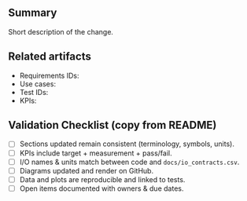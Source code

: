 ## Summary
Short description of the change.

## Related artifacts
- Requirements IDs:
- Use cases:
- Test IDs:
- KPIs:

## Validation Checklist (copy from README)
- [ ] Sections updated remain consistent (terminology, symbols, units).
- [ ] KPIs include target + measurement + pass/fail.
- [ ] I/O names & units match between code and `docs/io_contracts.csv`.
- [ ] Diagrams updated and render on GitHub.
- [ ] Data and plots are reproducible and linked to tests.
- [ ] Open items documented with owners & due dates.
